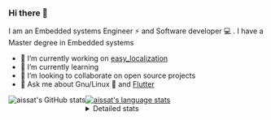 ### Hi there 👋

I am an Embedded systems Engineer ⚡️ and Software developer 💻 . I have a Master degree in Embedded systems
- 🔭 I’m currently working on [easy_localization](https://pub.dev/packages/easy_localization)
- 🌱 I’m currently learning 
- 👯 I’m looking to collaborate on open source projects
- 💬 Ask me about  Gnu/Linux 🐧 and [Flutter](https://flutter.dev) 

<a href="https://profile-summary-for-github.com/user/aissat">
  <img align="left" height="170px" src="https://github-readme-stats.vercel.app/api?username=aissat&show_icons=true&line_height=27&count_private=true&include_all_commits=true" alt="aissat's GitHub stats"/>
  <img src="https://github-readme-stats.vercel.app/api/top-langs/?username=aissat&hide_langs_below=5&layout=compact" alt="aissat's language stats"/>
</a>

<details>
<summary>Detailed stats</summary>
 

### 🧐 Waka Stats

<!--START_SECTION:waka-->
![Code Time](http://img.shields.io/badge/Code%20Time-5%2C366%20hrs%2040%20mins-blue)

![Profile Views](http://img.shields.io/badge/Profile%20Views-0-blue)

![Lines of code](https://img.shields.io/badge/From%20Hello%20World%20I%27ve%20Written-2.0%20million%20lines%20of%20code-blue)

**🐱 My GitHub Data** 

> 📦 120.5 kB Used in GitHub's Storage 
 > 
> 🏆 231 Contributions in the Year 2023
 > 
> 💼 Opted to Hire
 > 
> 📜 167 Public Repositories 
 > 
> 🔑 25 Private Repositories 
 > 
**I'm a Night 🦉** 

```text
🌞 Morning                483 commits         ██░░░░░░░░░░░░░░░░░░░░░░░   07.98 % 
🌆 Daytime                957 commits         ████░░░░░░░░░░░░░░░░░░░░░   15.81 % 
🌃 Evening                2572 commits        ███████████░░░░░░░░░░░░░░   42.50 % 
🌙 Night                  2040 commits        ████████░░░░░░░░░░░░░░░░░   33.71 % 
```
📅 **I'm Most Productive on Thursday** 

```text
Monday                   550 commits         ██░░░░░░░░░░░░░░░░░░░░░░░   09.09 % 
Tuesday                  930 commits         ████░░░░░░░░░░░░░░░░░░░░░   15.37 % 
Wednesday                715 commits         ███░░░░░░░░░░░░░░░░░░░░░░   11.81 % 
Thursday                 1185 commits        █████░░░░░░░░░░░░░░░░░░░░   19.58 % 
Friday                   1102 commits        █████░░░░░░░░░░░░░░░░░░░░   18.21 % 
Saturday                 963 commits         ████░░░░░░░░░░░░░░░░░░░░░   15.91 % 
Sunday                   607 commits         ███░░░░░░░░░░░░░░░░░░░░░░   10.03 % 
```


📊 **This Week I Spent My Time On** 

```text
🕑︎ Time Zone: Africa/Algiers

💬 Programming Languages: 
Dart                     47 hrs 35 mins      ████████████████████████░   96.28 % 
JSON                     54 mins             ░░░░░░░░░░░░░░░░░░░░░░░░░   01.82 % 
YAML                     30 mins             ░░░░░░░░░░░░░░░░░░░░░░░░░   01.02 % 
Other                    25 mins             ░░░░░░░░░░░░░░░░░░░░░░░░░   00.86 % 
XML                      0 secs              ░░░░░░░░░░░░░░░░░░░░░░░░░   00.01 % 

🔥 Editors: 
VS Code                  49 hrs 25 mins      █████████████████████████   100.00 % 

💻 Operating System: 
Linux                    49 hrs 25 mins      █████████████████████████   100.00 % 
```

**I Mostly Code in Dart** 

```text
Dart                     28 repos            ████████░░░░░░░░░░░░░░░░░   31.46 % 
PHP                      7 repos             ██░░░░░░░░░░░░░░░░░░░░░░░   07.87 % 
C++                      7 repos             ██░░░░░░░░░░░░░░░░░░░░░░░   07.87 % 
CSS                      3 repos             █░░░░░░░░░░░░░░░░░░░░░░░░   03.37 % 
Dockerfile               3 repos             █░░░░░░░░░░░░░░░░░░░░░░░░   03.37 % 
```



**Timeline**

![Lines of Code chart](https://raw.githubusercontent.com/aissat/aissat/master/assets/bar_graph.png)


 Last Updated on 16/09/2023 00:54:00 UTC
<!--END_SECTION:waka-->

</details>
